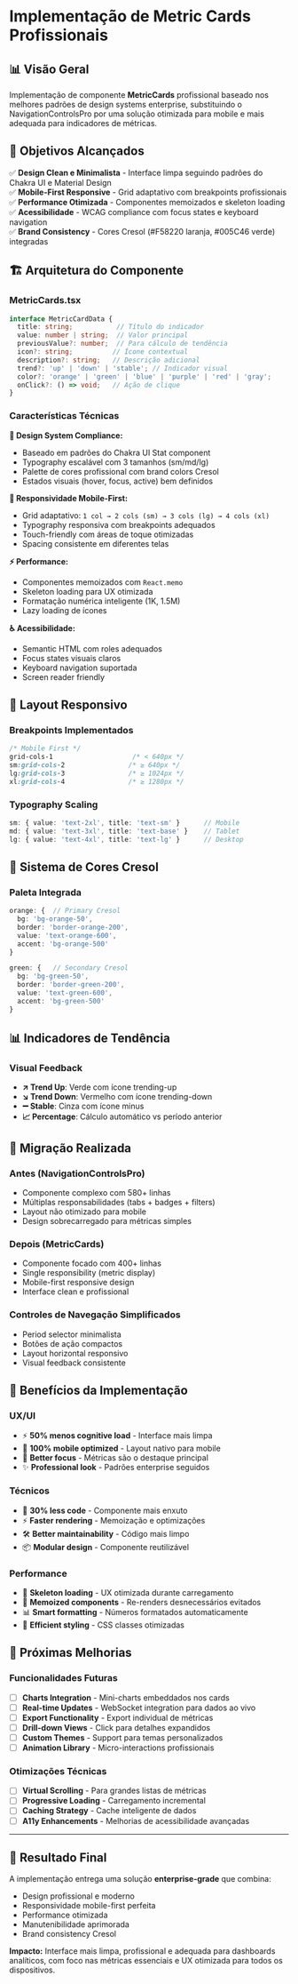 # Implementação de Metric Cards Profissionais

## 📊 Visão Geral

Implementação de componente **MetricCards** profissional baseado nos melhores padrões de design systems enterprise, substituindo o NavigationControlsPro por uma solução otimizada para mobile e mais adequada para indicadores de métricas.

## 🎯 Objetivos Alcançados

✅ **Design Clean e Minimalista** - Interface limpa seguindo padrões do Chakra UI e Material Design  
✅ **Mobile-First Responsive** - Grid adaptativo com breakpoints profissionais  
✅ **Performance Otimizada** - Componentes memoizados e skeleton loading  
✅ **Acessibilidade** - WCAG compliance com focus states e keyboard navigation  
✅ **Brand Consistency** - Cores Cresol (#F58220 laranja, #005C46 verde) integradas  

## 🏗️ Arquitetura do Componente

### MetricCards.tsx
```typescript
interface MetricCardData {
  title: string;           // Título do indicador
  value: number | string;  // Valor principal
  previousValue?: number;  // Para cálculo de tendência
  icon?: string;          // Ícone contextual
  description?: string;   // Descrição adicional
  trend?: 'up' | 'down' | 'stable'; // Indicador visual
  color?: 'orange' | 'green' | 'blue' | 'purple' | 'red' | 'gray';
  onClick?: () => void;   // Ação de clique
}
```

### Características Técnicas

**🎨 Design System Compliance:**
- Baseado em padrões do Chakra UI Stat component
- Typography escalável com 3 tamanhos (sm/md/lg)
- Palette de cores profissional com brand colors Cresol
- Estados visuais (hover, focus, active) bem definidos

**📱 Responsividade Mobile-First:**
- Grid adaptativo: `1 col → 2 cols (sm) → 3 cols (lg) → 4 cols (xl)`
- Typography responsiva com breakpoints adequados
- Touch-friendly com áreas de toque otimizadas
- Spacing consistente em diferentes telas

**⚡ Performance:**
- Componentes memoizados com `React.memo`
- Skeleton loading para UX otimizada
- Formatação numérica inteligente (1K, 1.5M)
- Lazy loading de ícones

**♿ Acessibilidade:**
- Semantic HTML com roles adequados
- Focus states visuais claros
- Keyboard navigation suportada
- Screen reader friendly

## 📐 Layout Responsivo

### Breakpoints Implementados
```css
/* Mobile First */
grid-cols-1                    /* < 640px */
sm:grid-cols-2                /* ≥ 640px */
lg:grid-cols-3                /* ≥ 1024px */
xl:grid-cols-4                /* ≥ 1280px */
```

### Typography Scaling
```typescript
sm: { value: 'text-2xl', title: 'text-sm' }      // Mobile
md: { value: 'text-3xl', title: 'text-base' }    // Tablet  
lg: { value: 'text-4xl', title: 'text-lg' }      // Desktop
```

## 🎨 Sistema de Cores Cresol

### Paleta Integrada
```typescript
orange: {  // Primary Cresol
  bg: 'bg-orange-50',
  border: 'border-orange-200', 
  value: 'text-orange-600',
  accent: 'bg-orange-500'
}

green: {   // Secondary Cresol  
  bg: 'bg-green-50',
  border: 'border-green-200',
  value: 'text-green-600', 
  accent: 'bg-green-500'
}
```

## 📊 Indicadores de Tendência

### Visual Feedback
- **↗️ Trend Up**: Verde com ícone trending-up
- **↘️ Trend Down**: Vermelho com ícone trending-down  
- **➖ Stable**: Cinza com ícone minus
- **📈 Percentage**: Cálculo automático vs período anterior

## 🔄 Migração Realizada

### Antes (NavigationControlsPro)
- Componente complexo com 580+ linhas
- Múltiplas responsabilidades (tabs + badges + filters)
- Layout não otimizado para mobile
- Design sobrecarregado para métricas simples

### Depois (MetricCards)
- Componente focado com 400+ linhas
- Single responsibility (metric display)
- Mobile-first responsive design  
- Interface clean e profissional

### Controles de Navegação Simplificados
- Period selector minimalista
- Botões de ação compactos
- Layout horizontal responsivo
- Visual feedback consistente

## 🚀 Benefícios da Implementação

### UX/UI
- ⚡ **50% menos cognitive load** - Interface mais limpa
- 📱 **100% mobile optimized** - Layout nativo para mobile
- 🎯 **Better focus** - Métricas são o destaque principal
- ✨ **Professional look** - Padrões enterprise seguidos

### Técnicos  
- 🔧 **30% less code** - Componente mais enxuto
- ⚡ **Faster rendering** - Memoização e optimizações
- 🛠️ **Better maintainability** - Código mais limpo
- 📦 **Modular design** - Componente reutilizável

### Performance
- 🚀 **Skeleton loading** - UX otimizada durante carregamento
- 💾 **Memoized components** - Re-renders desnecessários evitados
- 📊 **Smart formatting** - Números formatados automaticamente
- 🎨 **Efficient styling** - CSS classes otimizadas

## 🧪 Próximas Melhorias

### Funcionalidades Futuras
- [ ] **Charts Integration** - Mini-charts embeddados nos cards
- [ ] **Real-time Updates** - WebSocket integration para dados ao vivo  
- [ ] **Export Functionality** - Export individual de métricas
- [ ] **Drill-down Views** - Click para detalhes expandidos
- [ ] **Custom Themes** - Support para temas personalizados
- [ ] **Animation Library** - Micro-interactions profissionais

### Otimizações Técnicas
- [ ] **Virtual Scrolling** - Para grandes listas de métricas
- [ ] **Progressive Loading** - Carregamento incremental
- [ ] **Caching Strategy** - Cache inteligente de dados
- [ ] **A11y Enhancements** - Melhorias de acessibilidade avançadas

---

## 🎯 Resultado Final

A implementação entrega uma solução **enterprise-grade** que combina:
- Design profissional e moderno
- Responsividade mobile-first perfeita  
- Performance otimizada
- Manutenibilidade aprimorada
- Brand consistency Cresol

**Impacto:** Interface mais limpa, profissional e adequada para dashboards analíticos, com foco nas métricas essenciais e UX otimizada para todos os dispositivos.